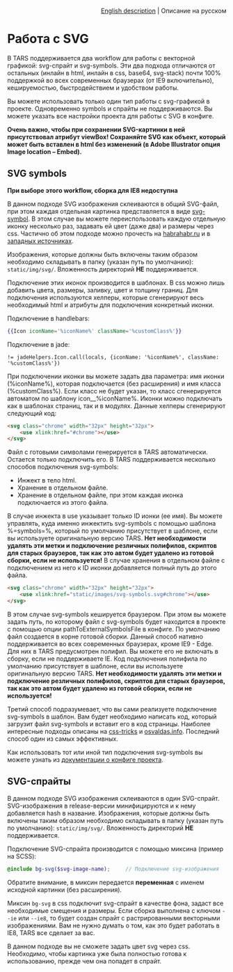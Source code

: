 <p align="right">
<a href="../en/svg-processing.md">English description</a> | Описание на русском
</p>

# Работа с SVG

В TARS поддерживается два workflow для работы с векторной графикой: svg-спрайт и svg-symbols. Эти два подхода отличаются от остальных (инлайн в html, инлайн в css, base64, svg-stack) почти 100% поддержкой во всех современных браузерах (от IE9 включительно), кешируемостью, быстродействием и удобством работы.

Вы можете использовать только один тип работы с svg-графикой в проекте. Одновременно symbols и спрайты не поддерживаются. Вы можете указать все настройки проекта для работы с SVG в конфиге.

**Очень важно, чтобы при сохранении SVG-картинки в ней присутствовал атрибут viewBox! Сохраняйте SVG как объект, который может быть вставлен в html без изменений (в Adobe Illustrator опция Image location – Embed).**

## SVG symbols

**При выборе этого workflow, сборка для IE8 недоступна**

В данном подходе SVG изображения склеиваются в общий SVG-файл, при этом каждая отдельная картинка представляется в виде [svg-symbol](https://developer.mozilla.org/ru/docs/Web/SVG/Element/symbol). В этом случае вы можете переиспользовать каждую отдельную иконку несколько раз, задавать ей цвет (даже два) и размеры через css. Частично об этом подходе можно прочесть на [habrahabr.ru](https://habrahabr.ru/post/272505/) и в [западных источниках](https://css-tricks.com/svg-symbol-good-choice-icons/). 

Изображения, которые должны быть включены таким образом необходимо складывать в папку (указан путь по умолчанию): `static/img/svg/`. Вложенность директорий **НЕ** поддерживается. 

Подключение этих иконок производится в шаблонах. В css можно лишь добавить цвета, размеры, заливку, цвет и толщину границ. Для подключения используются хелперы, которые сгенерируют весь необходимый html и атрибуты для подключения конкретный иконки.

Подключение в handlebars:
```handlebars
{{Icon iconName='%iconName%' className='%customClass%'}}
```

Подключение в jade:
```jade
!= jadeHelpers.Icon.call(locals, {iconName: '%iconName%', className: '%customClass%'})
```

При подключении иконки вы можете задать два параметра: имя иконки (%iconName%), которая подключается (без расширения) и имя класса (%customClass%). Если класс не будет указан, то класс сгенерируется автоматом по шаблону icon__%iconName%. Иконки можно подключать как в шаблонах страниц, так и в модулях. Данные хелперы сгенерируют следующий код:
```html
<svg class="chrome" width="32px" height="32px">
    <use xlink:href="#chrome"></use>
</svg>
```

Файл с готовыми символами генерируется в TARS автоматически. Остается только подключить его. В TARS поддерживается несколько способов подключения svg-symbols:
* Инжект в тело html.
* Хранение в отдельном файле.
* Хранение в отдельном файле, при этом каждая иконка подключается из этого файла.

В случае инжекта в use указывает только ID ионки (ее имя). Вы можете управлять, куда именно инжектить svg-symbols с помощью шаблона %=symbols=%, который по умолчанию присутствует в шаблоне, если вы используете оригинальную версию TARS. **Нет необходимости удалять эти метки и подключение резличных полифилов, скриптов для старых браузеров, так как это автом будет удалено из готовой сборки, если не используется!** 
В случае хранения в отдельном файле с подключением из него к ID иконки добавляется полный путь до этого файла.

```html
<svg class="chrome" width="32px" height="32px">
    <use xlink:href="static/images/svg-symbols.svg#chrome"></use>
</svg>
```

В этом случае svg-symbols кешируется браузером. При этом вы можете задать путь, по которому файл с svg-symbols будет находится в проекте с помощью опции pathToExternalSymbolsFile в конфиге. По умолчанию файл создается в корне готовой сборки.
Данный способ нативно поддерживается во всех современных браузерах, кроме IE9 - Edge. Для них в TARS предусмотрен полифил. Вы можете его не включать в сборку, если не поддерживаете IE. Код подключения полифила по умолчанию присутствует в шаблоне, если вы используете оригинальную версию TARS. **Нет необходимости удалять эти метки и подключение резличных полифилов, скриптов для старых браузеров, так как это автом будет удалено из готовой сборки, если не используется!**

Третий способ подразумевает, что вы сами реализуете подключение svg-symbols в шаблон. Вам будет необходимо написать код, который загрузит файл svg-symbols и вставит его в код страницы. Наиболее интересные подходы описаны на [css-tricks](https://css-tricks.com/ajaxing-svg-sprite/) и [osvaldas.info](http://osvaldas.info/caching-svg-sprite-in-localstorage). Последний способ один из самых эффективных.

Как использовать тот или иной тип подключения svg-symbols вы можете узнать из [документации о конфиге проекта](options#svg).

## SVG-спрайты

В данном подходе SVG изображения склеиваются в один SVG-спрайт. SVG-изображения в release-версии минифицируются и к нему добавляется hash в название. Изображения, которые должны быть включены таким образом необходимо складывать в папку (указан путь по умолчанию): `static/img/svg/`. Вложенность директорий **НЕ** поддерживается. 

Подключение SVG-спрайта производится с помощью миксина (пример на SCSS):
```scss
@include bg-svg($svg-image-name);     // Подключение svg-изображения
```

Обратите внимание, в миксин передается **переменная** с именем исходной картинки (без расширения).

Миксин `bg-svg` в css подключит svg-спрайт в качестве фона, задаст все необходимые смещения и размеры. Если сборка выполнена с ключом `--ie` или `--ie8`, то будет создан спрайт с растрированными векторными изображениями. Вам не нужно думать о том, как это будет работать в IE8, TARS все сделает за вас.

В данном подходе вы не сможете задать цвет svg через css. Необходимо, чтобы картинка уже была полностью готова к использованию, прежде чем она попадет в спрайт.


